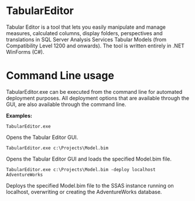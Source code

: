 # TabularEditor
Tabular Editor is a tool that lets you easily manipulate and manage measures, calculated columns, display folders, perspectives and translations in SQL Server Analysis Services Tabular Models (from Compatibility Level 1200 and onwards). The tool is written entirely in .NET WinForms (C#).

# Command Line usage
TabularEditor.exe can be executed from the command line for automated deployment purposes. All deployment options that are available through the GUI, are also available through the command line.

**Examples:**

`TabularEditor.exe`

Opens the Tabular Editor GUI.

`TabularEditor.exe c:\Projects\Model.bim`

Opens the Tabular Editor GUI and loads the specified Model.bim file.

`TabularEditor.exe c:\Projects\Model.bim -deploy localhost AdventureWorks`

Deploys the specified Model.bim file to the SSAS instance running on localhost, overwriting or creating the AdventureWorks database.
